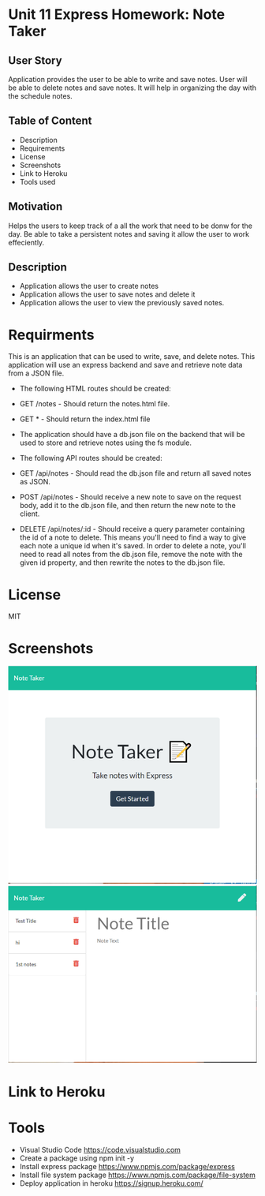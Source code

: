 # Unit 11 Express Homework: Note Taker

## User Story

Application provides the user to be able to write and save notes. User will be able to delete notes and save notes. It will help in organizing the day with the schedule notes.

## Table of Content

* Description
* Requirements
* License 
* Screenshots
* Link to Heroku
* Tools used

## Motivation 

Helps the users to keep track of a all the work that need to be donw for the day. Be able to take a persistent notes and saving it allow the user to work effeciently.

## Description
* Application allows the user to create notes 
* Application allows the user to save notes and    delete it
*  Application allows the user to view the previously saved notes.

# Requirments

This is an application that can be used to write, save, and delete notes. This application will use an express backend and save and retrieve note data from a JSON file.

* The following HTML routes should be created:

* GET /notes - Should return the notes.html file.
* GET * - Should return the index.html file
* The application should have a db.json file on the backend that will be used to store and retrieve notes using the fs module.

- The following API routes should be created:

- GET /api/notes - Should read the db.json file and return all saved notes as JSON.
- POST /api/notes - Should receive a new note to save on the request body, add it to the db.json file, and then return the new note to the client.
* DELETE /api/notes/:id - Should receive a query parameter containing the id of a note to delete. This means you'll need to find a way to give each note a unique id when it's saved. In order to delete a note, you'll need to read all notes from the db.json file, remove the note with the given id property, and then rewrite the notes to the db.json file.

# License

 MIT

# Screenshots

 ![capture1](public\assets\images\Capture2.PNG)
 ![Capture2](public\assets\images\Capture1.PNG)

# Link to Heroku


# Tools

* Visual Studio Code https://code.visualstudio.com
* Create a package using npm init -y
* Install express package https://www.npmjs.com/package/express
* Install file system package https://www.npmjs.com/package/file-system
* Deploy application in heroku https://signup.heroku.com/
